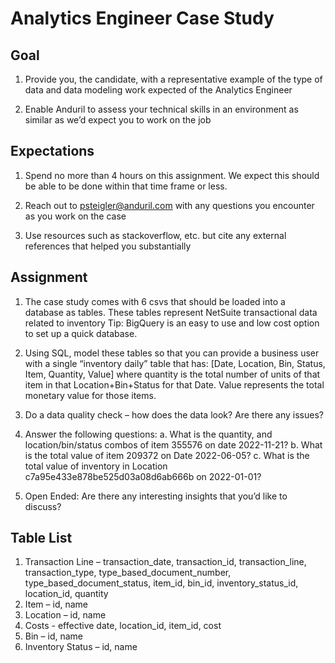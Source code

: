# Analytics Engineer Case Study

## Goal
1. Provide you, the candidate, with a representative example of the type of data and  data modeling work expected of the Analytics Engineer

1. Enable Anduril to assess your technical skills in an environment as similar as we’d expect you to work on the job

## Expectations
1. Spend no more than 4 hours on this assignment. We expect this should be able  to be done within that time frame or less.

1. Reach out to psteigler@anduril.com with any questions you encounter as you  work on the case

1. Use resources such as stackoverflow, etc. but cite any external references that  helped you substantially

## Assignment
1. The case study comes with 6 csvs that should be loaded into a database as  tables. These tables represent NetSuite transactional data related to inventory
Tip: BigQuery is an easy to use and low cost option to set up a quick database.

2. Using SQL, model these tables so that you can provide a business user with a  single “inventory daily” table that has: [Date, Location, Bin, Status, Item, Quantity,  Value] where quantity is the total number of units of that item in that  Location+Bin+Status for that Date. Value represents the total monetary value for those items.

3. Do a data quality check – how does the data look? Are there any issues?

4. Answer the following questions:
    a. What is the quantity, and location/bin/status combos of item 355576 on  date 2022-11-21?
    b. What is the total value of item 209372 on Date 2022-06-05?
    c. What is the total value of inventory in Location c7a95e433e878be525d03a08d6ab666b on 2022-01-01?

5. Open Ended: Are there any interesting insights that you’d like to discuss?

## Table List
1. Transaction Line – transaction_date, transaction_id, transaction_line, transaction_type,
type_based_document_number, type_based_document_status, item_id, bin_id, inventory_status_id, location_id,  quantity
1. Item – id, name
1. Location – id, name
1. Costs - effective date, location_id, item_id, cost
1. Bin – id, name
1. Inventory Status – id, name
